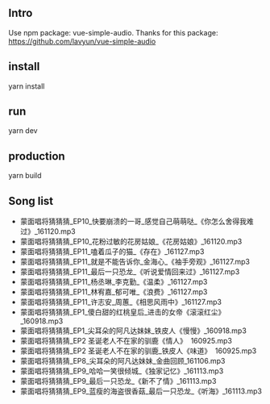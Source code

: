 ## Intro
Use npm package: vue-simple-audio. Thanks for this package: https://github.com/lavyun/vue-simple-audio

## install
yarn install

## run
yarn dev

## production
yarn build

## Song list
* 蒙面唱将猜猜猜_EP10_快要崩溃的一哥_感觉自己萌萌哒_《你怎么舍得我难过》_161120.mp3
* 蒙面唱将猜猜猜_EP10_花粉过敏的花房姑娘_《花房姑娘》_161120.mp3
* 蒙面唱将猜猜猜_EP11_嗑着瓜子的猫_《存在》_161127.mp3
* 蒙面唱将猜猜猜_EP11_就是不能告诉你_金海心_《袖手旁观》_161127.mp3
* 蒙面唱将猜猜猜_EP11_最后一只恐龙_《听说爱情回来过》_161127.mp3
* 蒙面唱将猜猜猜_EP11_杨丞琳_李克勤_《温柔》_161127.mp3
* 蒙面唱将猜猜猜_EP11_林宥嘉_郁可唯_《浪费》_161127.mp3
* 蒙面唱将猜猜猜_EP11_许志安_周蕙_《相思风雨中》_161127.mp3
* 蒙面唱将猜猜猜_EP1_傻白甜的红桃皇后_进击的女帝《滚滚红尘》_160918.mp3
* 蒙面唱将猜猜猜_EP1_尖耳朵的阿凡达妹妹_铁皮人《慢慢》_160918.mp3
* 蒙面唱将猜猜猜_EP2 圣诞老人不在家的驯鹿《情人》  160925.mp3
* 蒙面唱将猜猜猜_EP2 圣诞老人不在家的驯鹿_铁皮人《味道》  160925.mp3
* 蒙面唱将猜猜猜_EP8_尖耳朵的阿凡达妹妹_金曲回顾_161106.mp3
* 蒙面唱将猜猜猜_EP9_哈哈一笑很倾城_《独家记忆》_161113.mp3
* 蒙面唱将猜猜猜_EP9_最后一只恐龙_《新不了情》_161113.mp3
* 蒙面唱将猜猜猜_EP9_蓝瘦的海盗很香菇_最后一只恐龙_《听海》_161113.mp3
